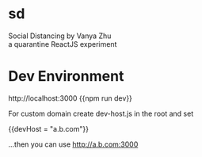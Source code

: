 # sd
Social Distancing by Vanya Zhu<br/>
a quarantine ReactJS experiment

# Dev Environment
http://localhost:3000
{{npm run dev}}

For custom domain create dev-host.js in the root and set

{{devHost = "a.b.com"}}

...then you can use http://a.b.com:3000

